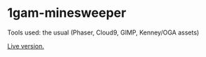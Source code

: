 # 1gam-minesweeper

Tools used: the usual (Phaser, Cloud9, GIMP, Kenney/OGA assets)

[Live version.](http://zekoff.com/1gam-minesweeper/)